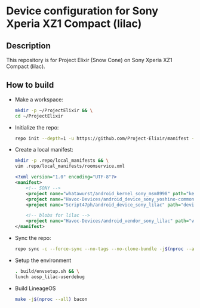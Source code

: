 Device configuration for Sony Xperia XZ1 Compact (lilac)
========================================================

Description
-----------

This repository is for Project Elixir (Snow Cone) on Sony Xperia XZ1 Compact (lilac).

How to build
----------------------

* Make a workspace:
    ```bash
    mkdir -p ~/ProjectElixir && \
    cd ~/ProjectElixir
    ```

* Initialize the repo:

    ```bash
    repo init --depth=1 -u https://github.com/Project-Elixir/manifest -b snow
    ```

* Create a local manifest:

    ```bash
    mkdir -p .repo/local_manifests && \
    vim .repo/local_manifests/roomservice.xml
    ```

    ```xml
    <?xml version="1.0" encoding="UTF-8"?>
    <manifest>
        <!-- SONY -->
        <project name="whatawurst/android_kernel_sony_msm8998" path="kernel/sony/msm8998" remote="github" revision="lineage-19.1" />
        <project name="Havoc-Devices/android_device_sony_yoshino-common" path="device/sony/yoshino-common" remote="github" revision="twelve" />
        <project name="Script47ph/android_device_sony_lilac" path="device/sony/lilac" remote="github" revision="ProjectElixir-12.1" />

        <!-- blobs for lilac -->
        <project name="Havoc-Devices/android_vendor_sony_lilac" path="vendor/sony/lilac" remote="github" revision="twelve" />
    </manifest>
    ```

* Sync the repo:

    ```bash
    repo sync -c --force-sync --no-tags --no-clone-bundle -j$(nproc --all)
    ```

* Setup the environment
    
    ```bash
    . build/envsetup.sh && \
    lunch aosp_lilac-userdebug
    ```

* Build LineageOS

    ```bash
    make -j$(nproc --all) bacon
    ```
